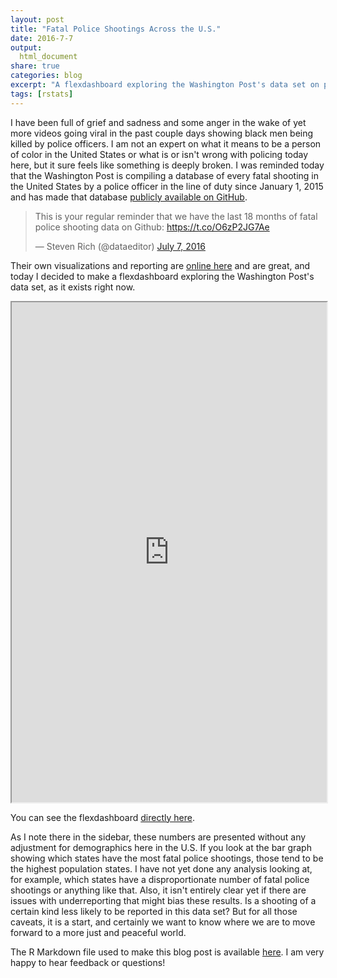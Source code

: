 ```yaml
---
layout: post
title: "Fatal Police Shootings Across the U.S."
date: 2016-7-7
output:
  html_document
share: true
categories: blog
excerpt: "A flexdashboard exploring the Washington Post's data set on police shootings"
tags: [rstats]
---
```




I have been full of grief and sadness and some anger in the wake of yet more videos going viral in the past couple days showing black men being killed by police officers. I am not an expert on what it means to be a person of color in the United States or what is or isn't wrong with policing today here, but it sure feels like something is deeply broken. I was reminded today that the Washington Post is compiling a database of every fatal shooting in the United States by a police officer in the line of duty since January 1, 2015 and has made that database [publicly available on GitHub](https://github.com/washingtonpost/data-police-shootings). 

<blockquote class="twitter-tweet" data-lang="en"><p lang="en" dir="ltr">This is your regular reminder that we have the last 18 months of fatal police shooting data on Github: <a href="https://t.co/O6zP2JG7Ae">https://t.co/O6zP2JG7Ae</a></p>&mdash; Steven Rich (@dataeditor) <a href="https://twitter.com/dataeditor/status/751057842501783552">July 7, 2016</a></blockquote>
<script async src="http://platform.twitter.com/widgets.js" charset="utf-8"></script>

Their own visualizations and reporting are [online here](https://www.washingtonpost.com/graphics/national/police-shootings-2016/) and are great, and today I decided to make a flexdashboard exploring the Washington Post's data set, as it exists right now.

<iframe seamless="seamless" scrolling="yes" style="width:100%; height:800px; max-height:100%" src="https://beta.rstudioconnect.com/juliasilge/policeshooting/policeshooting.html"></iframe>


You can see the flexdashboard [directly here](https://beta.rstudioconnect.com/juliasilge/policeshooting/policeshooting.html).

As I note there in the sidebar, these numbers are presented without any adjustment for demographics here in the U.S. If you look at the bar graph showing which states have the most fatal police shootings, those tend to be the highest population states. I have not yet done any analysis looking at, for example, which states have a disproportionate number of fatal police shootings or anything like that. Also, it isn't entirely clear yet if there are issues with underreporting that might bias these results. Is a shooting of a certain kind less likely to be reported in this data set? But for all those caveats, it is a start, and certainly we want to know where we are to move forward to a more just and peaceful world. 

The R Markdown file used to make this blog post is available [here](https://github.com/juliasilge/juliasilge.github.io/blob/master/_R/2016-07-07-Fatal-Shootings.Rmd). I am very happy to hear feedback or questions!


